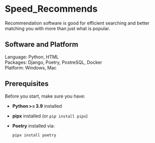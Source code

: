 # Speed_Recommends
Recommendation software is good for efficient searching and better matching you with more than just what is popular.

## Software and Platform
Language: Python, HTML <br>
Packages: Django, Poetry, PostreSQL, Docker <br>
Platform: Windows, Mac <br>

## Prerequisites

Before you start, make sure you have:

- **Python >= 3.9** installed
- **pipx** installed (or `pip install pipx`)
- **Poetry** installed via:

  ```bash
  pipx install poetry
